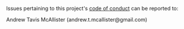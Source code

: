 Issues pertaining to this project's [code of conduct](https://github.com/andrewtavis/activist-docs/blob/main/.github/CODE_OF_CONDUCT.md) can be reported to:

Andrew Tavis McAllister (andrew.t.mcallister@gmail<nolink>.com)
